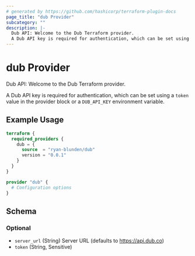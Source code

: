 ```yaml
---
# generated by https://github.com/hashicorp/terraform-plugin-docs
page_title: "dub Provider"
subcategory: ""
description: |-
  Dub API: Welcome to the Dub Terraform provider.
  A Dub API key is required for authentication, which can be set using a token value in the provider block or a DUB_API_KEY environment variable.
---
```


# dub Provider

Dub API: Welcome to the Dub Terraform provider.

A Dub API key is required for authentication, which can be set using a `token` value in the provider block or a `DUB_API_KEY` environment variable.

## Example Usage

```terraform
terraform {
  required_providers {
    dub = {
      source  = "ryan-blunden/dub"
      version = "0.0.1"
    }
  }
}

provider "dub" {
  # Configuration options
}
```

<!-- schema generated by tfplugindocs -->
## Schema

### Optional

- `server_url` (String) Server URL (defaults to https://api.dub.co)
- `token` (String, Sensitive)
